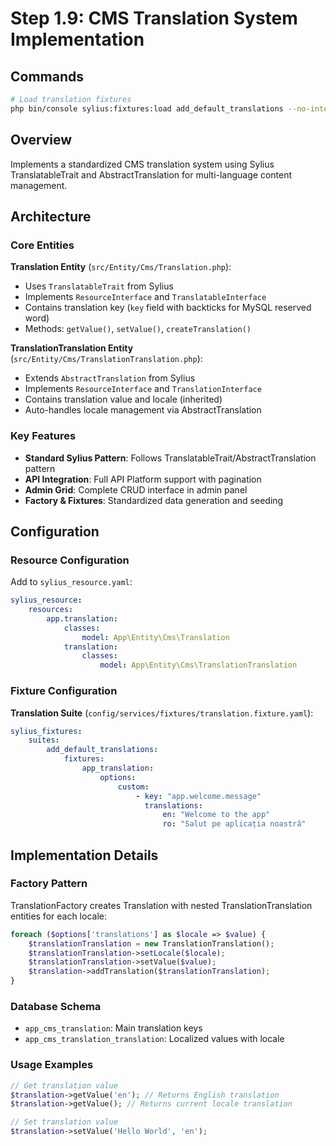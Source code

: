 # Step 1.9: CMS Translation System Implementation

## Commands

```bash
# Load translation fixtures
php bin/console sylius:fixtures:load add_default_translations --no-interaction
```

## Overview

Implements a standardized CMS translation system using Sylius TranslatableTrait and AbstractTranslation for multi-language content management.

## Architecture

### Core Entities

**Translation Entity** (`src/Entity/Cms/Translation.php`):
- Uses `TranslatableTrait` from Sylius
- Implements `ResourceInterface` and `TranslatableInterface`
- Contains translation key (`key` field with backticks for MySQL reserved word)
- Methods: `getValue()`, `setValue()`, `createTranslation()`

**TranslationTranslation Entity** (`src/Entity/Cms/TranslationTranslation.php`):
- Extends `AbstractTranslation` from Sylius
- Implements `ResourceInterface` and `TranslationInterface`
- Contains translation value and locale (inherited)
- Auto-handles locale management via AbstractTranslation

### Key Features

- **Standard Sylius Pattern**: Follows TranslatableTrait/AbstractTranslation pattern
- **API Integration**: Full API Platform support with pagination
- **Admin Grid**: Complete CRUD interface in admin panel
- **Factory & Fixtures**: Standardized data generation and seeding

## Configuration

### Resource Configuration
Add to `sylius_resource.yaml`:
```yaml
sylius_resource:
    resources:
        app.translation:
            classes:
                model: App\Entity\Cms\Translation
            translation:
                classes:
                    model: App\Entity\Cms\TranslationTranslation
```

### Fixture Configuration
**Translation Suite** (`config/services/fixtures/translation.fixture.yaml`):
```yaml
sylius_fixtures:
    suites:
        add_default_translations:
            fixtures:
                app_translation:
                    options:
                        custom:
                            - key: "app.welcome.message"
                              translations:
                                  en: "Welcome to the app"
                                  ro: "Salut pe aplicația noastră"
```

## Implementation Details

### Factory Pattern
TranslationFactory creates Translation with nested TranslationTranslation entities for each locale:
```php
foreach ($options['translations'] as $locale => $value) {
    $translationTranslation = new TranslationTranslation();
    $translationTranslation->setLocale($locale);
    $translationTranslation->setValue($value);
    $translation->addTranslation($translationTranslation);
}
```

### Database Schema
- `app_cms_translation`: Main translation keys
- `app_cms_translation_translation`: Localized values with locale

### Usage Examples

```php
// Get translation value
$translation->getValue('en'); // Returns English translation
$translation->getValue(); // Returns current locale translation

// Set translation value  
$translation->setValue('Hello World', 'en');
```
